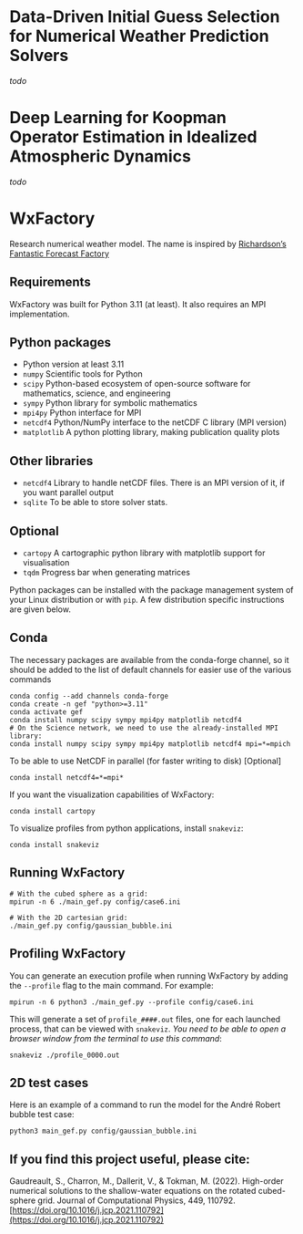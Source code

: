 # Data-Driven Initial Guess Selection for Numerical Weather Prediction Solvers
*todo*

# Deep Learning for Koopman Operator Estimation in Idealized Atmospheric Dynamics
*todo*

# WxFactory
Research numerical weather model. The name is inspired by [Richardson’s Fantastic Forecast Factory](https://www.emetsoc.org/resources/rff/)


## Requirements

WxFactory was built for Python 3.11 (at least).  It also requires an MPI implementation.

## Python packages
* Python version at least 3.11
* `numpy` Scientific tools for Python
* `scipy` Python-based ecosystem of open-source software for mathematics, science, and engineering
* `sympy` Python library for symbolic mathematics
* `mpi4py` Python interface for MPI
* `netcdf4` Python/NumPy interface to the netCDF C library (MPI version)
* `matplotlib` A python plotting library, making publication quality plots

## Other libraries
* `netcdf4` Library to handle netCDF files. There is an MPI version of it, if you want parallel output
* `sqlite` To be able to store solver stats.

## Optional
* `cartopy` A cartographic python library with matplotlib support for visualisation
* `tqdm`   Progress bar when generating matrices

Python packages can be installed with the package management system of your
Linux distribution or with `pip`.  A few distribution specific instructions
are given below.

## Conda
The necessary packages are available from the conda-forge channel, so it should
be added to the list of default channels for easier use of the various commands
```
conda config --add channels conda-forge
conda create -n gef "python>=3.11"
conda activate gef
conda install numpy scipy sympy mpi4py matplotlib netcdf4
# On the Science network, we need to use the already-installed MPI library:
conda install numpy scipy sympy mpi4py matplotlib netcdf4 mpi=*=mpich
```

To be able to use NetCDF in parallel (for faster writing to disk) [Optional]
```
conda install netcdf4=*=mpi*
```

If you want the visualization capabilities of WxFactory:
```
conda install cartopy
```

To visualize profiles from python applications, install `snakeviz`:
```
conda install snakeviz
```

## Running WxFactory

```
# With the cubed sphere as a grid:
mpirun -n 6 ./main_gef.py config/case6.ini

# With the 2D cartesian grid:
./main_gef.py config/gaussian_bubble.ini
```

## Profiling WxFactory

You can generate an execution profile when running WxFactory by adding the `--profile` flag to the main command. For example:
```
mpirun -n 6 python3 ./main_gef.py --profile config/case6.ini
```

This will generate a set of `profile_####.out` files, one for each launched process, that can be viewed with `snakeviz`. _You need to be able to open a browser window from the terminal to use this command_:
```
snakeviz ./profile_0000.out
```

## 2D test cases
Here is an example of a command to run the model for the André Robert bubble test case:
```
python3 main_gef.py config/gaussian_bubble.ini
```

## If you find this project useful, please cite:
Gaudreault, S., Charron, M., Dallerit, V., & Tokman, M. (2022). High-order numerical solutions to the shallow-water equations on the rotated cubed-sphere grid. Journal of Computational Physics, 449, 110792. [https://doi.org/10.1016/j.jcp.2021.110792](https://doi.org/10.1016/j.jcp.2021.110792)
